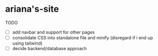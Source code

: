 # ariana's-site

TODO
- [ ] add navbar and support for other pages
- [ ] consolidate CSS into standalone file and minify (disregard if i end up using tailwind)
- [ ] decide backend/database approach
